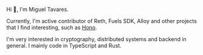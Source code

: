 Hi 👋, I'm Miguel Tavares.

Currently, I'm active contributor of Reth, Fuels SDK, Alloy and other projects that I find interesting, such as [Hono](https://github.com/honojs/hono).

I'm very interested in cryptography, distributed systems and backend in general. I mainly code in TypeScript and Rust. 
